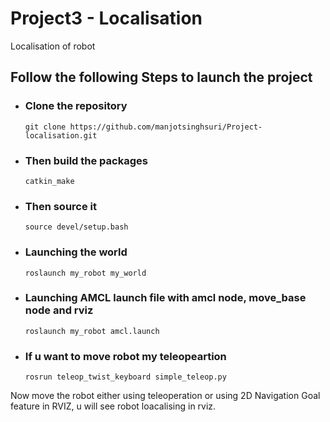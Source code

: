# Project3 - Localisation
Localisation of robot

## Follow the following Steps to launch the project 

 * ### Clone the repository
    
    ```git clone https://github.com/manjotsinghsuri/Project-localisation.git```

* ### Then build the packages 

    ```catkin_make```

* ### Then source it
    ```source devel/setup.bash```

* ### Launching the world
    ```roslaunch my_robot my_world```

* ### Launching AMCL launch file with amcl node, move_base node and rviz
    ```roslaunch my_robot amcl.launch```

* ### If u want to move robot my teleopeartion 
    ```rosrun teleop_twist_keyboard simple_teleop.py```


Now move the robot either using teleoperation or using 2D Navigation Goal feature in RVIZ, u will see robot loacalising in rviz.


